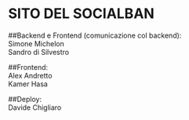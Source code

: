 # SITO DEL SOCIALBAN

##Backend e Frontend (comunicazione col backend):<br>
Simone Michelon<br>
Sandro di Silvestro<br>

##Frontend:<br>
Alex Andretto<br>
Kamer Hasa<br>

##Deploy:<br>
Davide Chigliaro<br>
